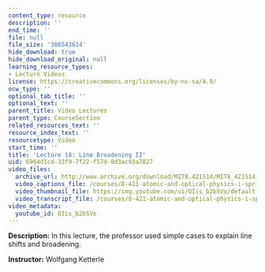 ```yaml
---
content_type: resource
description: ''
end_time: ''
file: null
file_size: '386543614'
hide_download: true
hide_download_original: null
learning_resource_types:
- Lecture Videos
license: https://creativecommons.org/licenses/by-nc-sa/4.0/
ocw_type: ''
optional_tab_title: ''
optional_text: ''
parent_title: Video Lectures
parent_type: CourseSection
related_resources_text: ''
resource_index_text: ''
resourcetype: Video
start_time: ''
title: 'Lecture 18: Line Broadening II'
uid: 6964d1cd-33f9-7f22-f57d-0d3ac93a7827
video_files:
  archive_url: http://www.archive.org/download/MIT8.421S14/MIT8_421S14_lec18_300k.mp4
  video_captions_file: /courses/8-421-atomic-and-optical-physics-i-spring-2014/b1d8d37240fd566499409e4dc4d1683a_OIis_b2bSVo.vtt
  video_thumbnail_file: https://img.youtube.com/vi/OIis_b2bSVo/default.jpg
  video_transcript_file: /courses/8-421-atomic-and-optical-physics-i-spring-2014/5e29262687652c398ddf41e30f6f4cd1_OIis_b2bSVo.pdf
video_metadata:
  youtube_id: OIis_b2bSVo
---
```


**Description:** In this lecture, the professor used simple cases to explain line shifts and broadening.

**Instructor:** Wolfgang Ketterle

